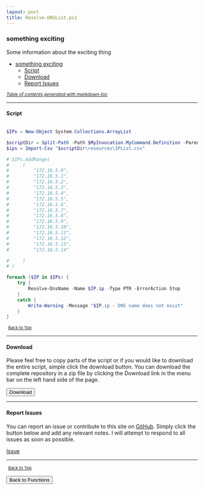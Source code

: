```yaml
---
layout: post
title: Resolve-DNSList.ps1
---
```


### something exciting

Some information about the exciting thing

- [something exciting](#something-exciting)
  - [Script](#script)
  - [Download](#download)
  - [Report Issues](#report-issues)

<small><i><a href='http://ecotrust-canada.github.io/markdown-toc/'>Table of contents generated with markdown-toc</a></i></small>

---

#### Script

```powershell

$IPs = New-Object System.Collections.ArrayList

$scriptDir = Split-Path -Path $MyInvocation.MyCommand.Definition -Parent
$ips = Import-Csv "$scriptDir\resources\IPList.csv"

# $IPs.AddRange(
#     (
#         "172.16.5.0",
#         "172.16.5.1",
#         "172.16.5.2",
#         "172.16.5.3",
#         "172.16.5.4",
#         "172.16.5.5",
#         "172.16.5.6",
#         "172.16.5.7",
#         "172.16.5.8",
#         "172.16.5.9",
#         "172.16.5.10",
#         "172.16.5.11",
#         "172.16.5.12",
#         "172.16.5.13",
#         "172.16.5.14"

#     )
# )

foreach ($IP in $IPs) {
    try {
        Resolve-DnsName -Name $IP.ip -Type PTR -ErrorAction Stop
    }
    catch {
        Write-Warning -Message "$IP.ip - DNS name does not exist"
    }
}
```

<span style="font-size:11px;"><a href="#"><i class="fas fa-caret-up" aria-hidden="true" style="color: white; margin-right:5px;"></i>Back to Top</a></span>

---

#### Download

Please feel free to copy parts of the script or if you would like to download the entire script, simple click the download button. You can download the complete repository in a zip file by clicking the Download link in the menu bar on the left hand side of the page.

<button class="btn" type="submit" onclick="window.open('/PowerShell/functions/dns/Resolve-DNSList.ps1')">
    <i class="fa fa-cloud-download-alt">
    </i>
        Download
</button>

---

#### Report Issues

You can report an issue or contribute to this site on <a href="https://github.com/BanterBoy/scripts-blog/issues">GitHub</a>. Simply click the button below and add any relevant notes. I will attempt to respond to all issues as soon as possible.

<!-- Place this tag where you want the button to render. -->

<a class="github-button" href="https://github.com/BanterBoy/scripts-blog/issues/new?title=Resolve-DNSList.ps1&body=There is a problem with this function. Please find details below." data-show-count="true" aria-label="Issue BanterBoy/scripts-blog on GitHub">Issue</a>

---

<span style="font-size:11px;"><a href="#"><i class="fas fa-caret-up" aria-hidden="true" style="color: white; margin-right:5px;"></i>Back to Top</a></span>

<a href="/menu/_pages/functions.html">
    <button class="btn">
        <i class='fas fa-reply'>
        </i>
            Back to Functions
    </button>
</a>

[1]: http://ecotrust-canada.github.io/markdown-toc
[2]: https://github.com/googlearchive/code-prettify

```

```
